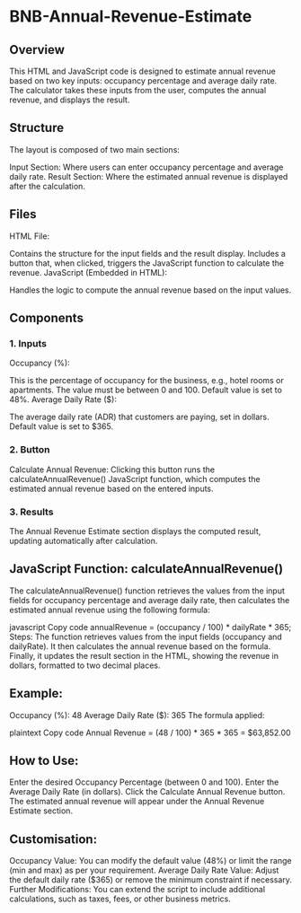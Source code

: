 # BNB-Annual-Revenue-Estimate

## Overview
This HTML and JavaScript code is designed to estimate annual revenue based on two key inputs: occupancy percentage and average daily rate. The calculator takes these inputs from the user, computes the annual revenue, and displays the result.

## Structure
The layout is composed of two main sections:

Input Section: Where users can enter occupancy percentage and average daily rate.
Result Section: Where the estimated annual revenue is displayed after the calculation.
## Files
HTML File:

Contains the structure for the input fields and the result display.
Includes a button that, when clicked, triggers the JavaScript function to calculate the revenue.
JavaScript (Embedded in HTML):

Handles the logic to compute the annual revenue based on the input values.
## Components
### 1. Inputs
Occupancy (%):

This is the percentage of occupancy for the business, e.g., hotel rooms or apartments.
The value must be between 0 and 100.
Default value is set to 48%.
Average Daily Rate ($):

The average daily rate (ADR) that customers are paying, set in dollars.
Default value is set to $365.
### 2. Button
Calculate Annual Revenue:
Clicking this button runs the calculateAnnualRevenue() JavaScript function, which computes the estimated annual revenue based on the entered inputs.
### 3. Results
The Annual Revenue Estimate section displays the computed result, updating automatically after calculation.

## JavaScript Function: calculateAnnualRevenue()
The calculateAnnualRevenue() function retrieves the values from the input fields for occupancy percentage and average daily rate, then calculates the estimated annual revenue using the following formula:

javascript
Copy code
annualRevenue = (occupancy / 100) * dailyRate * 365;
Steps:
The function retrieves values from the input fields (occupancy and dailyRate).
It then calculates the annual revenue based on the formula.
Finally, it updates the result section in the HTML, showing the revenue in dollars, formatted to two decimal places.
## Example:
Occupancy (%): 48
Average Daily Rate ($): 365
The formula applied:

plaintext
Copy code
Annual Revenue = (48 / 100) * 365 * 365
               = $63,852.00
## How to Use:
Enter the desired Occupancy Percentage (between 0 and 100).
Enter the Average Daily Rate (in dollars).
Click the Calculate Annual Revenue button.
The estimated annual revenue will appear under the Annual Revenue Estimate section.
## Customisation:
Occupancy Value: You can modify the default value (48%) or limit the range (min and max) as per your requirement.
Average Daily Rate Value: Adjust the default daily rate ($365) or remove the minimum constraint if necessary.
Further Modifications: You can extend the script to include additional calculations, such as taxes, fees, or other business metrics.
